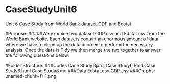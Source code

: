 # CaseStudyUnit6
Unit 6 Case Study from World Bank dataset GDP and Edstat

#Purpose:
#####We examine two dataset GDP.csv and Edstat.csv from the World Bank website. Each datasets contain an enormous amount of data where we have to clean up the data in order to perform the necessary analysis. Once the data is Tidy we then merge the two together to answer the following questions below.

#Folder Structure:
###Codes
  Case Study.Rproj
  Case Study6.Rmd
  Case Study6.html
  Case Study6.md
###Data
  Edstat.csv
  GDP.csv
###Graphs:
  unamed-chunk-11-1.png
